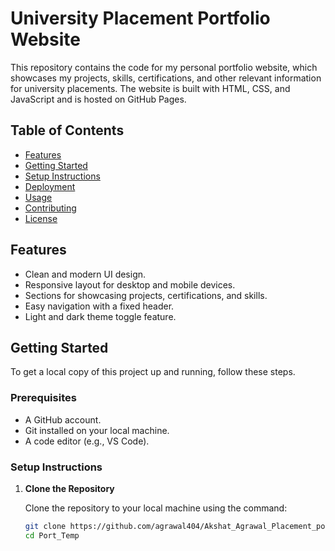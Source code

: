 # University Placement Portfolio Website

This repository contains the code for my personal portfolio website, which showcases my projects, skills, certifications, and other relevant information for university placements. The website is built with HTML, CSS, and JavaScript and is hosted on GitHub Pages.

## Table of Contents
- [Features](#features)
- [Getting Started](#getting-started)
- [Setup Instructions](#setup-instructions)
- [Deployment](#deployment)
- [Usage](#usage)
- [Contributing](#contributing)
- [License](#license)

## Features
- Clean and modern UI design.
- Responsive layout for desktop and mobile devices.
- Sections for showcasing projects, certifications, and skills.
- Easy navigation with a fixed header.
- Light and dark theme toggle feature.

## Getting Started

To get a local copy of this project up and running, follow these steps.

### Prerequisites
- A GitHub account.
- Git installed on your local machine.
- A code editor (e.g., VS Code).

### Setup Instructions

1. **Clone the Repository**

   Clone the repository to your local machine using the command:

   ```bash
   git clone https://github.com/agrawal404/Akshat_Agrawal_Placement_portfolio.git
   cd Port_Temp

